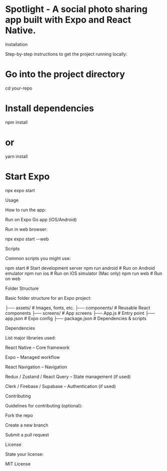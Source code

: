 # Spotlight - A social photo sharing app built with Expo and React Native.

Installation

Step-by-step instructions to get the project running locally:

# Go into the project directory
cd your-repo

# Install dependencies
npm install
# or
yarn install

# Start Expo
npx expo start

Usage

How to run the app:

Run on Expo Go app (iOS/Android)

Run in web browser:

npx expo start --web

Scripts

Common scripts you might use:

npm start      # Start development server
npm run android # Run on Android emulator
npm run ios    # Run on iOS simulator (Mac only)
npm run web    # Run on web

Folder Structure

Basic folder structure for an Expo project:

├── assets/           # Images, fonts, etc.
├── components/       # Reusable React components
├── screens/          # App screens
├── App.js            # Entry point
├── app.json          # Expo config
├── package.json      # Dependencies & scripts

Dependencies

List major libraries used:

React Native – Core framework

Expo – Managed workflow

React Navigation – Navigation

Redux / Zustand / React Query – State management (if used)

Clerk / Firebase / Supabase – Authentication (if used)

Contributing

Guidelines for contributing (optional):

Fork the repo

Create a new branch

Submit a pull request

License

State your license:

MIT License
